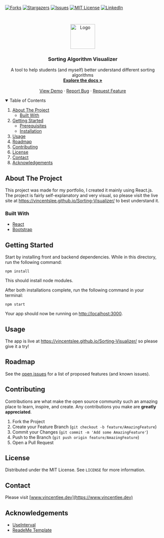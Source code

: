 <!-- PROJECT SHIELDS -->
<!--
*** I'm using markdown "reference style" links for readability.
*** Reference links are enclosed in brackets [ ] instead of parentheses ( ).
*** See the bottom of this document for the declaration of the reference variables
*** for contributors-url, forks-url, etc. This is an optional, concise syntax you may use.
*** https://www.markdownguide.org/basic-syntax/#reference-style-links
-->
[![Forks][forks-shield]][forks-url]
[![Stargazers][stars-shield]][stars-url]
[![Issues][issues-shield]][issues-url]
[![MIT License][license-shield]][license-url]
[![LinkedIn][linkedin-shield]][linkedin-url]



<!-- PROJECT LOGO -->
<br />
<p align="center">
  <a href="https://github.com/vincentslee/Sorting-Visualizer">
    <img src="https://www.vincentlee.dev/static/media/logo.4dc98c0e.png" alt="Logo" width="80" height="80">
  </a>

  <h3 align="center">Sorting Algorithm Visualizer</h3>

  <p align="center">
    A tool to help students (and myself) better understand different sorting algorithms
    <br />
    <a href="https://github.com/vincentslee/Sorting-Visualizer"><strong>Explore the docs »</strong></a>
    <br />
    <br />
    <a href="https://vincentslee.github.io/Sorting-Visualizer/">View Demo</a>
    ·
    <a href="https://github.com/vincentslee/Sorting-Visualizer/issues">Report Bug</a>
    ·
    <a href="https://github.com/vincentslee/Sorting-Visualizer/issues">Request Feature</a>
  </p>
</p>



<!-- TABLE OF CONTENTS -->
<details open="open">
  <summary>Table of Contents</summary>
  <ol>
    <li>
      <a href="#about-the-project">About The Project</a>
      <ul>
        <li><a href="#built-with">Built With</a></li>
      </ul>
    </li>
    <li>
      <a href="#getting-started">Getting Started</a>
      <ul>
        <li><a href="#prerequisites">Prerequisites</a></li>
        <li><a href="#installation">Installation</a></li>
      </ul>
    </li>
    <li><a href="#usage">Usage</a></li>
    <li><a href="#roadmap">Roadmap</a></li>
    <li><a href="#contributing">Contributing</a></li>
    <li><a href="#license">License</a></li>
    <li><a href="#contact">Contact</a></li>
    <li><a href="#acknowledgements">Acknowledgements</a></li>
  </ol>
</details>



<!-- ABOUT THE PROJECT -->
## About The Project

This project was made for my portfolio, I created it mainly using React.js. The project is fairly self-explanatory and very visual, so please visit the live site at https://vincentslee.github.io/Sorting-Visualizer/ to best understand it. 

### Built With

* [React](https://reactjs.org)
* [Bootstrap](https://getbootstrap.com)




<!-- GETTING STARTED -->
## Getting Started

Start by installing front and backend dependencies. While in this directory, run the following command:

```
npm install
```

This should install node modules.

After both installations complete, run the following command in your terminal:

```
npm start
```

Your app should now be running on <http://localhost:3000>.


<!-- USAGE EXAMPLES -->
## Usage
The app is live at https://vincentslee.github.io/Sorting-Visualizer/ so please give it a try!


<!-- ROADMAP -->
## Roadmap

See the [open issues](https://github.com/vincentslee/Sorting-Visualizer/issues) for a list of proposed features (and known issues).



<!-- CONTRIBUTING -->
## Contributing

Contributions are what make the open source community such an amazing place to learn, inspire, and create. Any contributions you make are **greatly appreciated**.

1. Fork the Project
2. Create your Feature Branch (`git checkout -b feature/AmazingFeature`)
3. Commit your Changes (`git commit -m 'Add some AmazingFeature'`)
4. Push to the Branch (`git push origin feature/AmazingFeature`)
5. Open a Pull Request



<!-- LICENSE -->
## License

Distributed under the MIT License. See `LICENSE` for more information.



<!-- CONTACT -->
## Contact

Please visit [www.vincentlee.dev](https://www.vincentlee.dev)




<!-- ACKNOWLEDGEMENTS -->
## Acknowledgements
* [UseInterval](https://github.com/donavon/use-interval)
* [ReadeMe Template](https://github.com/othneildrew/Best-README-Template)






<!-- MARKDOWN LINKS & IMAGES -->
<!-- https://www.markdownguide.org/basic-syntax/#reference-style-links -->
[contributors-shield]: https://img.shields.io/github/contributors/vincentslee/Sorting-Visualizer.svg?style=for-the-badge
[contributors-url]: https://github.com/vincentslee/Sorting-Visualizer/graphs/contributors
[forks-shield]: https://img.shields.io/github/forks/vincentslee/Sorting-Visualizer.svg?style=for-the-badge
[forks-url]: https://github.com/vincentslee/Sorting-Visualizer/network/members
[stars-shield]: https://img.shields.io/github/stars/vincentslee/Sorting-Visualizer.svg?style=for-the-badge
[stars-url]: https://github.com/vincentslee/Sorting-Visualizer/stargazers
[issues-shield]: https://img.shields.io/github/issues/vincentslee/Sorting-Visualizer.svg?style=for-the-badge
[issues-url]: https://github.com/vincentslee/Sorting-Visualizer/issues
[license-shield]: https://img.shields.io/github/license/vincentslee/Sorting-Visualizer.svg?style=for-the-badge
[license-url]: https://github.com/vincentslee/Sorting-Visualizer/blob/master/LICENSE.txt
[linkedin-shield]: https://img.shields.io/badge/-LinkedIn-black.svg?style=for-the-badge&logo=linkedin&colorB=555
[linkedin-url]: https://www.linkedin.com/in/vincent-lee-4aabb01b0/
[product-screenshot]: images/screenshot.png
